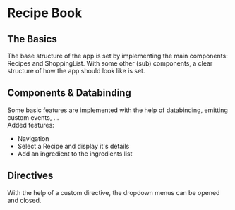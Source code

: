 # Recipe Book

## The Basics

The base structure of the app is set by implementing the main components: Recipes and ShoppingList. With some other (sub) components, a clear structure of how the app should look like is set.

## Components & Databinding

Some basic features are implemented with the help of databinding, emitting custom events, ...<br>
Added features:

- Navigation
- Select a Recipe and display it's details
- Add an ingredient to the ingredients list

## Directives

With the help of a custom directive, the dropdown menus can be opened and closed.
